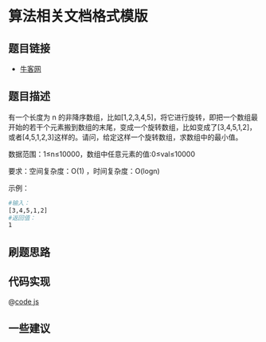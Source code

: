 # 算法相关文档格式模版

## 题目链接

- [牛客网](https://www.nowcoder.com/practice/9f3231a991af4f55b95579b44b7a01ba)


## 题目描述

有一个长度为 n 的非降序数组，比如[1,2,3,4,5]，将它进行旋转，即把一个数组最开始的若干个元素搬到数组的末尾，变成一个旋转数组，比如变成了[3,4,5,1,2]，或者[4,5,1,2,3]这样的。请问，给定这样一个旋转数组，求数组中的最小值。

数据范围：1≤n≤10000，数组中任意元素的值:0≤val≤10000

要求：空间复杂度：O(1) ，时间复杂度：O(logn)

示例：

```bash
#输入：
[3,4,5,1,2]
#返回值：
1
```

## 刷题思路

## 代码实现

@[code js](@code/algorithm/sword-point/二分查找/minNumberInRotateArray.js)

## 一些建议
